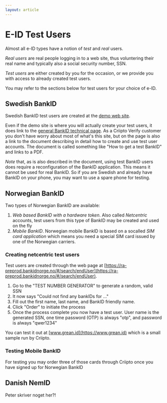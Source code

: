 ```yaml
---
layout: article
---
```


# E-ID Test Users

Almost all e-ID types have a notion of _test_ and _real_ users.

_Real users_ are real people logging in to a web site, thus voluntering their real name and typically also a social security number, SSN.

_Test users_ are either created by you for the occasion, or we provide you with access to already created test users. 

You may refer to the sections below for test users for your choice of e-ID.

## Swedish BankID

Swedish BankID test users are created at the <a href="https://demo.bankid.com/" target="_blank">demo web site</a>.   

Even if the demo site is where you will actually create your test users, it does link to the <a href="https://www.bankid.com/bankid-i-dina-tjanster/rp-info" target="_blank">general BankID technical page</a>. As a Criipto Verify customer you don't have worry about most of what's this site, but on the page is also a link to the document describing in detail how to create and use test user accounts. The document is called something like "How to get a test BankID" and links to a PDF.

_Note_ that, as is also described in the document, using test BankID users does require a reconfiguration of the BankID application. This means it cannot be used for real BankID. So if you are Swedish and already have BankID on your phone, you may want to use a spare phone for testing.

## Norwegian BankID

Two types of Norwegian BankID are available:

1. _Web based BankID with a hardware token_. Also called _Netcentric_ accounts, test users from this type of BankID may be created and used on the fly
2. _Mobile BankID_. Norwegian mobile BankID is based on a socalled _SIM card application_ which means you need a special SIM card issued by one of the Norwegian carriers. 

### Creating netcentric test users

Test users are created through the web page at [https://ra-preprod.bankidnorge.no/#/search/endUser](https://ra-preprod.bankidnorge.no/#/search/endUser).

1. Go to the "TEST NUMBER GENERATOR" to generate a random, valid SSN
2. It now says "Could not find any bankIDs for ..."
3. Fill out the first name, last name, and BankID friendly name.
4. Click "Order" to initiate the process
5. Once the process complete you now have a test user. User name is the generated SSN, one time password (OTP) is always "otp", and password is always "qwer1234"

You can test it out at [www.grean.id](https://www.grean.id) which is a small sample run by Criipto. 

### Testing Mobile BankID 


For testing you may order three of those cards through Criipto once you have signed up for Norwegian BankID




## Danish NemID

Peter skriver noget her?!
